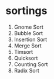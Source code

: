 # sortings
1. Gnome Sort
2. Bubble Sort
3. Insertion Sort
4. Merge Sort
5. Timsort
6. Quicksort
7. Counting Sort
8. Radix Sort